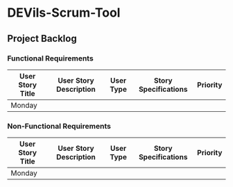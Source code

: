 # DEVils-Scrum-Tool

## Project Backlog

### Functional Requirements

| User Story Title | User Story Description | User Type | Story Specifications | Priority | 
| -----------------|------------------------|-----------|----------------------|----------|
| Monday           |                        |           |                      |          |

### Non-Functional Requirements

| User Story Title | User Story Description | User Type | Story Specifications | Priority | 
| -----------------|------------------------|-----------|----------------------|----------|
| Monday           |                        |           |                      |          |
